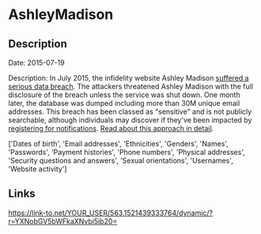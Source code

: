 # AshleyMadison

## Description

Date: 2015-07-19

Description:
In July 2015, the infidelity website Ashley Madison <a href="http://krebsonsecurity.com/2015/07/online-cheating-site-ashleymadison-hacked/" target="_blank" rel="noopener">suffered a serious data breach</a>. The attackers threatened Ashley Madison with the full disclosure of the breach unless the service was shut down. One month later, the database was dumped including more than 30M unique email addresses. This breach has been classed as &quot;sensitive&quot; and is not publicly searchable, although individuals may discover if they've been impacted by <a href="https://haveibeenpwned.com/NotifyMe">registering for notifications</a>. <a href="http://www.troyhunt.com/2015/07/heres-how-im-going-to-handle-ashley.html" target="_blank" rel="noopener">Read about this approach in detail</a>.


['Dates of birth', 'Email addresses', 'Ethnicities', 'Genders', 'Names', 'Passwords', 'Payment histories', 'Phone numbers', 'Physical addresses', 'Security questions and answers', 'Sexual orientations', 'Usernames', 'Website activity']

## Links

https://link-to.net/YOUR_USER/563.1521439333764/dynamic/?r=YXNobGV5bWFkaXNvbi5jb20=